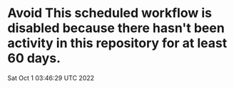 # Avoid This scheduled workflow is disabled because there hasn't been activity in this repository for at least 60 days.
Sat Oct  1 03:46:29 UTC 2022
